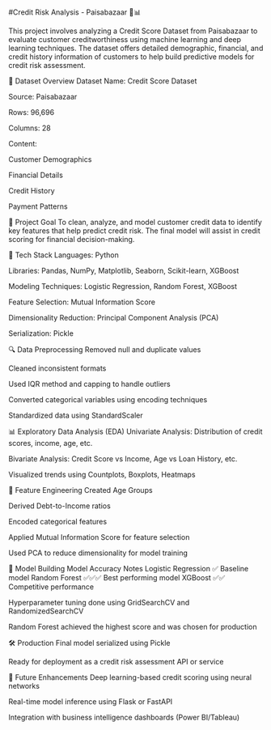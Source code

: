 #Credit Risk Analysis - Paisabazaar 🏦📊

This project involves analyzing a Credit Score Dataset from Paisabazaar to evaluate customer creditworthiness using machine learning and deep learning techniques. The dataset offers detailed demographic, financial, and credit history information of customers to help build predictive models for credit risk assessment.

📁 Dataset Overview
Dataset Name: Credit Score Dataset

Source: Paisabazaar

Rows: 96,696

Columns: 28

Content:

Customer Demographics

Financial Details

Credit History

Payment Patterns

🎯 Project Goal
To clean, analyze, and model customer credit data to identify key features that help predict credit risk. The final model will assist in credit scoring for financial decision-making.

🧪 Tech Stack
Languages: Python

Libraries: Pandas, NumPy, Matplotlib, Seaborn, Scikit-learn, XGBoost

Modeling Techniques: Logistic Regression, Random Forest, XGBoost

Feature Selection: Mutual Information Score

Dimensionality Reduction: Principal Component Analysis (PCA)

Serialization: Pickle

🔍 Data Preprocessing
Removed null and duplicate values

Cleaned inconsistent formats

Used IQR method and capping to handle outliers

Converted categorical variables using encoding techniques

Standardized data using StandardScaler

📊 Exploratory Data Analysis (EDA)
Univariate Analysis: Distribution of credit scores, income, age, etc.

Bivariate Analysis: Credit Score vs Income, Age vs Loan History, etc.

Visualized trends using Countplots, Boxplots, Heatmaps

🧠 Feature Engineering
Created Age Groups

Derived Debt-to-Income ratios

Encoded categorical features

Applied Mutual Information Score for feature selection

Used PCA to reduce dimensionality for model training

🤖 Model Building
Model	Accuracy	Notes
Logistic Regression	✅	Baseline model
Random Forest	✅✅✅	Best performing model
XGBoost	✅✅	Competitive performance

Hyperparameter tuning done using GridSearchCV and RandomizedSearchCV

Random Forest achieved the highest score and was chosen for production

🛠️ Production
Final model serialized using Pickle

Ready for deployment as a credit risk assessment API or service

🚀 Future Enhancements
Deep learning-based credit scoring using neural networks

Real-time model inference using Flask or FastAPI

Integration with business intelligence dashboards (Power BI/Tableau)
